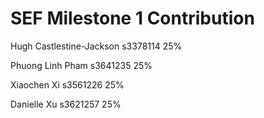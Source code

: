 # SEF Milestone 1 Contribution


Hugh Castlestine-Jackson
s3378114
25%

Phuong Linh Pham
s3641235
25%

Xiaochen Xi 
s3561226
25%

Danielle Xu
s3621257
25%
